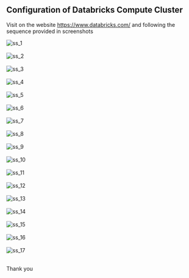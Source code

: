 ## Configuration of Databricks Compute Cluster

Visit on the website https://www.databricks.com/ and following the sequence provided in screenshots

![ss_1](./images/ss_1.png)
</br></br>
![ss_2](./images/ss_2.png)
</br></br>
![ss_3](./images/ss_3.png)
</br></br>
![ss_4](./images/ss_4.png)
</br></br>
![ss_5](./images/ss_5.png)
</br></br>
![ss_6](./images/ss_6.png)
</br></br>
![ss_7](./images/ss_7.png)
</br></br>
![ss_8](./images/ss_8.png)
</br></br>
![ss_9](./images/ss_9.png)
</br></br>
![ss_10](./images/ss_10.png)
</br></br>
![ss_11](./images/ss_11.png)
</br></br>
![ss_12](./images/ss_12.png)
</br></br>
![ss_13](./images/ss_13.png)
</br></br>
![ss_14](./images/ss_14.png)
</br></br>
![ss_15](./images/ss_15.png)
</br></br>
![ss_16](./images/ss_16.png)
</br></br>
![ss_17](./images/ss_17.png)
</br></br>

Thank you